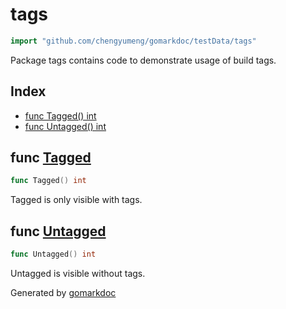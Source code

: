 <!-- Code generated by gomarkdoc. DO NOT EDIT -->

# tags

```go
import "github.com/chengyumeng/gomarkdoc/testData/tags"
```

Package tags contains code to demonstrate usage of build tags.

## Index

- [func Tagged() int](<#Tagged>)
- [func Untagged() int](<#Untagged>)


<a name="Tagged"></a>
## func [Tagged](<https://github.com/chengyumeng/gomarkdoc/blob/master/testData/tags/tagged.go#L7>)

```go
func Tagged() int
```

Tagged is only visible with tags.

<a name="Untagged"></a>
## func [Untagged](<https://github.com/chengyumeng/gomarkdoc/blob/master/testData/tags/untagged.go#L5>)

```go
func Untagged() int
```

Untagged is visible without tags.

Generated by [gomarkdoc](<https://github.com/chengyumeng/gomarkdoc>)
